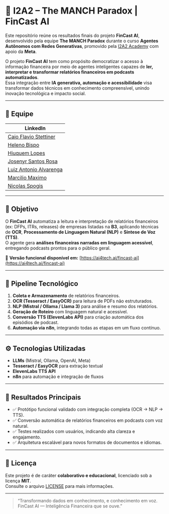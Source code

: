# 🤖 I2A2 – The MANCH Paradox | FinCast AI

Este repositório reúne os resultados finais do projeto **FinCast AI**, desenvolvido pela equipe **The MANCH Paradox** durante o curso **Agentes Autônomos com Redes Generativas**, promovido pela [I2A2 Academy](https://i2a2.academy) com apoio da **Meta**.

O projeto **FinCast AI** tem como propósito democratizar o acesso à informação financeira por meio de agentes inteligentes capazes de **ler, interpretar e transformar relatórios financeiros em podcasts automatizados**.  
Essa integração entre **IA generativa, automação e acessibilidade** visa transformar dados técnicos em conhecimento compreensível, unindo inovação tecnológica e impacto social.

---

## 👥 Equipe

| LinkedIn                                                                          |
|------------------------------------------------------------------------------------------|
| [Caio Flavio Stettiner](https://www.linkedin.com/in/caio-flavio-stettiner-ph-d-b1a2359/) 
| [Heleno Bispo](https://www.linkedin.com/in/heleno-bispo/)                                
| [Hiuquem Lopes](https://www.linkedin.com/in/hiuquem-lopes/)                              
| [Josenyr Santos Rosa](https://www.linkedin.com/in/josenyr-santos-869b21339/)             
| [Luiz Antonio Alvarenga](https://www.linkedin.com/in/luiz-antonio-alvarenga-07a804b4/)   
| [Marcilio Maximo](https://www.linkedin.com/in/marcilio-maximo-2841a651/)                 
| [Nicolas Spogis](https://www.linkedin.com/in/spogis/)                                    

---

## 🧠 Objetivo

O **FinCast AI** automatiza a leitura e interpretação de relatórios financeiros (ex: DFPs, ITRs, releases) de empresas listadas na **B3**, aplicando técnicas de **OCR**, **Processamento de Linguagem Natural (NLP)** e **Síntese de Voz (TTS)**.  
O agente gera **análises financeiras narradas em linguagem acessível**, entregando podcasts prontos para o público geral.

🔗 **Versão funcional disponível em:** [https://ai4tech.ai/fincast-ai](https://ai4tech.ai/fincast-ai)

---

## 🧩 Pipeline Tecnológico

1. **Coleta e Armazenamento** de relatórios financeiros.  
2. **OCR (Tesseract / EasyOCR)** para leitura de PDFs não estruturados.  
3. **NLP (Mistral / Ollama / Llama 3)** para análise e resumo dos relatórios.  
4. **Geração de Roteiro** com linguagem natural e acessível.  
5. **Conversão TTS (ElevenLabs API)** para criação automática dos episódios de podcast.  
6. **Automação via n8n**, integrando todas as etapas em um fluxo contínuo.

---

## ⚙️ Tecnologias Utilizadas

- **LLMs** (Mistral, Ollama, OpenAI, Meta)
- **Tesseract / EasyOCR** para extração textual
- **ElevenLabs TTS API**
- **n8n** para automação e integração de fluxos

---

## 🚀 Resultados Principais

- ✅ Protótipo funcional validado com integração completa (OCR → NLP → TTS).  
- ✅ Conversão automática de relatórios financeiros em podcasts com voz natural.  
- ✅ Testes realizados com usuários, indicando alta clareza e engajamento.  
- ✅ Arquitetura escalável para novos formatos de documentos e idiomas.

---

## 📜 Licença

Este projeto é de caráter **colaborativo e educacional**, licenciado sob a licença **MIT**.  
Consulte o arquivo [LICENSE](./LICENSE.txt) para mais informações.

---

> “Transformando dados em conhecimento, e conhecimento em voz.  
> FinCast AI — Inteligência Financeira que se ouve.”


